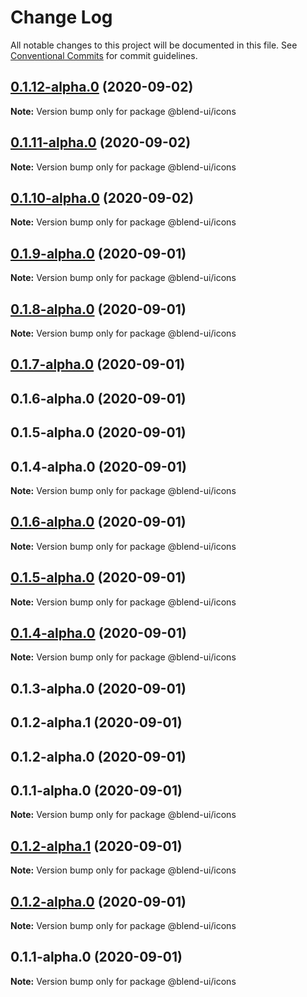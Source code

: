# Change Log

All notable changes to this project will be documented in this file.
See [Conventional Commits](https://conventionalcommits.org) for commit guidelines.

## [0.1.12-alpha.0](https://github.com/prifina/blend-ui/compare/@blend-ui/icons@0.1.11-alpha.0...@blend-ui/icons@0.1.12-alpha.0) (2020-09-02)

**Note:** Version bump only for package @blend-ui/icons





## [0.1.11-alpha.0](https://github.com/prifina/blend-ui/compare/@blend-ui/icons@0.1.10-alpha.0...@blend-ui/icons@0.1.11-alpha.0) (2020-09-02)

**Note:** Version bump only for package @blend-ui/icons





## [0.1.10-alpha.0](https://github.com/prifina/blend-ui/compare/@blend-ui/icons@0.1.9-alpha.0...@blend-ui/icons@0.1.10-alpha.0) (2020-09-02)

**Note:** Version bump only for package @blend-ui/icons





## [0.1.9-alpha.0](https://github.com/prifina/blend-ui/compare/@blend-ui/icons@0.1.8-alpha.0...@blend-ui/icons@0.1.9-alpha.0) (2020-09-01)

**Note:** Version bump only for package @blend-ui/icons





## [0.1.8-alpha.0](https://github.com/prifina/blend-ui/compare/@blend-ui/icons@0.1.7-alpha.0...@blend-ui/icons@0.1.8-alpha.0) (2020-09-01)

**Note:** Version bump only for package @blend-ui/icons





## [0.1.7-alpha.0](https://github.com/prifina/blend-ui/compare/@blend-ui/icons@0.1.3-alpha.0...@blend-ui/icons@0.1.7-alpha.0) (2020-09-01)



## 0.1.6-alpha.0 (2020-09-01)



## 0.1.5-alpha.0 (2020-09-01)



## 0.1.4-alpha.0 (2020-09-01)

**Note:** Version bump only for package @blend-ui/icons





## [0.1.6-alpha.0](https://github.com/prifina/blend-ui/compare/v0.1.5-alpha.0...v0.1.6-alpha.0) (2020-09-01)

**Note:** Version bump only for package @blend-ui/icons





## [0.1.5-alpha.0](https://github.com/prifina/blend-ui/compare/v0.1.4-alpha.0...v0.1.5-alpha.0) (2020-09-01)

**Note:** Version bump only for package @blend-ui/icons





## [0.1.4-alpha.0](https://github.com/prifina/blend-ui/compare/v0.1.2-alpha.1...v0.1.4-alpha.0) (2020-09-01)

**Note:** Version bump only for package @blend-ui/icons





## 0.1.3-alpha.0 (2020-09-01)



## 0.1.2-alpha.1 (2020-09-01)



## 0.1.2-alpha.0 (2020-09-01)



## 0.1.1-alpha.0 (2020-09-01)

**Note:** Version bump only for package @blend-ui/icons





## [0.1.2-alpha.1](https://github.com/prifina/blend-ui/compare/v0.1.2-alpha.0...v0.1.2-alpha.1) (2020-09-01)

**Note:** Version bump only for package @blend-ui/icons





## [0.1.2-alpha.0](https://github.com/prifina/blend-ui/compare/v0.1.1-alpha.0...v0.1.2-alpha.0) (2020-09-01)

**Note:** Version bump only for package @blend-ui/icons





## 0.1.1-alpha.0 (2020-09-01)

**Note:** Version bump only for package @blend-ui/icons

